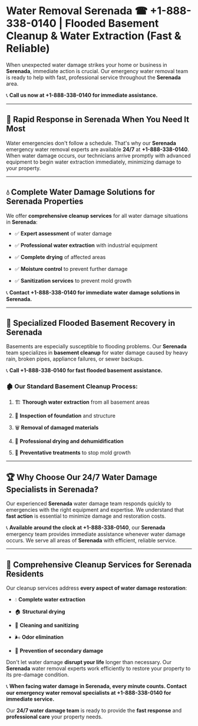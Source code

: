 # Water Removal Serenada ☎ +1-888-338-0140 | Flooded Basement Cleanup & Water Extraction (Fast & Reliable)

When unexpected water damage strikes your home or business in **Serenada**, immediate action is crucial. Our emergency water removal team is ready to help with fast, professional service throughout the **Serenada** area. 

📞 **Call us now at +1-888-338-0140 for immediate assistance.**
---
## 🚀 Rapid Response in Serenada When You Need It Most
Water emergencies don't follow a schedule. That's why our **Serenada** emergency water removal experts are available **24/7** at **+1-888-338-0140**. When water damage occurs, our technicians arrive promptly with advanced equipment to begin water extraction immediately, minimizing damage to your property.
---
## 💧 Complete Water Damage Solutions for Serenada Properties
We offer **comprehensive cleanup services** for all water damage situations in **Serenada**:
- ✅ **Expert assessment** of water damage  
- ✅ **Professional water extraction** with industrial equipment  
- ✅ **Complete drying** of affected areas  
- ✅ **Moisture control** to prevent further damage  
- ✅ **Sanitization services** to prevent mold growth  
📞 **Contact +1-888-338-0140 for immediate water damage solutions in Serenada.**
---
## 🌊 Specialized Flooded Basement Recovery in Serenada
Basements are especially susceptible to flooding problems. Our **Serenada** team specializes in **basement cleanup** for water damage caused by heavy rain, broken pipes, appliance failures, or sewer backups. 
📞 **Call +1-888-338-0140 for fast flooded basement assistance.**
### 🏚️ Our Standard Basement Cleanup Process:
1. 🏗️ **Thorough water extraction** from all basement areas  
2. 🔎 **Inspection of foundation** and structure  
3. 🗑️ **Removal of damaged materials**  
4. 💨 **Professional drying and dehumidification**  
5. 🚫 **Preventative treatments** to stop mold growth  
---
## 🏆 Why Choose Our 24/7 Water Damage Specialists in Serenada?
Our experienced **Serenada** water damage team responds quickly to emergencies with the right equipment and expertise. We understand that **fast action** is essential to minimize damage and restoration costs.
📞 **Available around the clock at +1-888-338-0140**, our **Serenada** emergency team provides immediate assistance whenever water damage occurs. We serve all areas of **Serenada** with efficient, reliable service.
---
## 🧹 Comprehensive Cleanup Services for Serenada Residents
Our cleanup services address **every aspect of water damage restoration**:
- 💧 **Complete water extraction**  
- 🏠 **Structural drying**  
- 🧼 **Cleaning and sanitizing**  
- 🌬️ **Odor elimination**  
- 🚫 **Prevention of secondary damage**  
Don't let water damage **disrupt your life** longer than necessary. Our **Serenada** water removal experts work efficiently to restore your property to its pre-damage condition.
📞 **When facing water damage in Serenada, every minute counts. Contact our emergency water removal specialists at +1-888-338-0140 for immediate service.**
Our **24/7 water damage team** is ready to provide the **fast response** and **professional care** your property needs.
